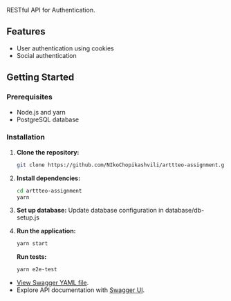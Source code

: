 RESTful API for Authentication.

## Features
- User authentication using cookies
- Social authentication

## Getting Started

### Prerequisites

- Node.js and yarn
- PostgreSQL database

### Installation

1. **Clone the repository:**

   ```bash
   git clone https://github.com/NIkoChopikashvili/arttteo-assignment.git

   ```

2. **Install dependencies:**
   ```bash
   cd arttteo-assignment
   yarn

   ```


4. **Set up database:**
   Update database configuration in database/db-setup.js
   

5. **Run the application:**
    ```bash
    yarn start

    ```

   **Run tests:**
    ```bash
    yarn e2e-test

    ```

- [View Swagger YAML file](./src/swagger.yaml).
- Explore API documentation with [Swagger UI](http://localhost:5000/api-docs).
